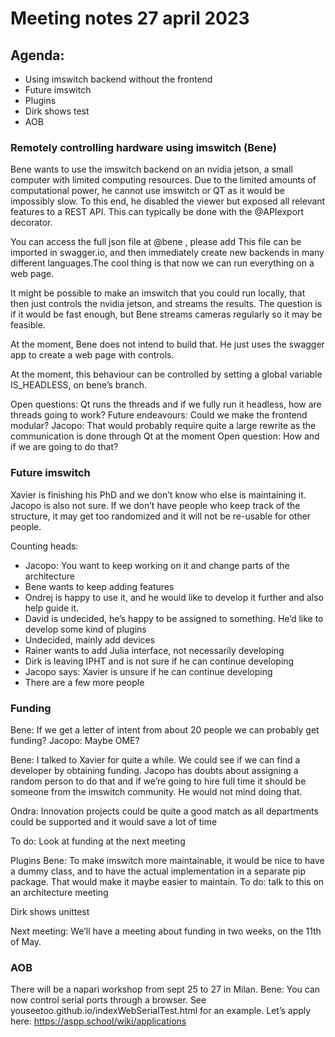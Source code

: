 # Meeting notes 27 april 2023

## Agenda:

- Using imswitch backend without the frontend
- Future imswitch
- Plugins
- Dirk shows test
- AOB

### Remotely controlling hardware using imswitch (Bene)

Bene wants to use the imswitch backend on an nvidia jetson, a small computer with limited computing resources. Due to the limited amounts of computational power, he cannot use imswitch or QT as it would be impossibly slow. To this end, he disabled the viewer but exposed all relevant features to a REST API. This can typically be done with the @APIexport decorator.

You can access the full json file at @bene  , please add
This file can be imported in swagger.io, and then immediately create new backends in many different languages.The cool thing is that now we can run everything on a web page.

It might be possible to make an imswitch that you could run locally, that then just controls the nvidia jetson, and streams the results. The question is if it would be fast enough, but Bene streams cameras regularly so it may be feasible.

At the moment, Bene does not intend to build that. He just uses the swagger app to create a web page with controls.

At the moment, this behaviour can be controlled by setting a global variable IS_HEADLESS, on bene’s branch.

Open questions:
Qt runs the threads and if we fully run it headless, how are threads going to work?
Future endeavours: Could we make the frontend modular?
Jacopo: That would probably require quite a large rewrite as the communication is done through Qt at the moment
Open question: How and if we are going to do that?


### Future imswitch

Xavier is finishing his PhD and we don’t know who else is maintaining it. Jacopo is also not sure. If we don’t have people who keep track of the structure, it may get too randomized and it will not be re-usable for other people.

Counting heads:

- Jacopo: You want to keep working on it and change parts of the architecture
- Bene wants to keep adding features
- Ondrej is happy to use it, and he would like to develop it further and also help guide it.
- David is undecided, he’s happy to be assigned to something. He’d like to develop some kind of plugins
- Undecided, mainly add devices
- Rainer wants to add Julia interface, not necessarily developing
- Dirk is leaving IPHT and is not sure if he can continue developing
- Jacopo says: Xavier is unsure if he can continue developing
- There are a few more people

### Funding

Bene: If we get a letter of intent from about 20 people we can probably get funding?
Jacopo: Maybe OME?

Bene: I talked to Xavier for quite a while. We could see if we can find a developer by obtaining funding. 
Jacopo has doubts about assigning a random person to do that and if we’re going to hire full time it should be someone from the imswitch community. He would not mind doing that.

Ondra: Innovation projects could be quite a good match as all departments could be supported and it would save a lot of time

To do:
Look at funding at the next meeting

Plugins
Bene: To make imswitch more maintainable, it would be nice to have a dummy class, and to have the actual implementation in a separate pip package. That would make it maybe easier to maintain. 
To do: talk to this on an architecture meeting

Dirk shows unittest

Next meeting:
We’ll have a meeting about funding in two weeks, on the 11th of May.

### AOB
There will be a napari workshop from sept 25 to 27 in Milan.
Bene: You can now control serial ports through a browser. See youseetoo.github.io/indexWebSerialTest.html for an example.
Let’s apply here: https://aspp.school/wiki/applications
